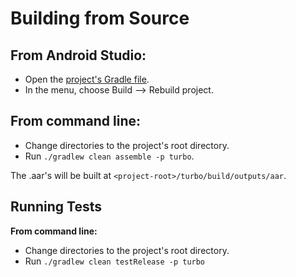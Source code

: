 # Building from Source

## From Android Studio:

- Open the [project's Gradle file](../build.gradle).
- In the menu, choose Build --> Rebuild project.

## From command line:

- Change directories to the project's root directory.
- Run `./gradlew clean assemble -p turbo`.

The .aar's will be built at `<project-root>/turbo/build/outputs/aar`.

## Running Tests

**From command line:**

- Change directories to the project's root directory.
- Run `./gradlew clean testRelease -p turbo`
